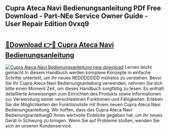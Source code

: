 ## Cupra Ateca Navi Bedienungsanleitung PDf Free Download - Part-NEe Service Owner Guide - User Repair Edition 0vxq9

# <h2><a href="http://df3ozm.blite.top/?on=Cupra+Ateca+Navi+Bedienungsanleitung">🔗Download 👉🔴 Cupra Ateca Navi Bedienungsanleitung</a></h2>

[![Cupra Ateca Navi Bedienungsanleitung new download](https://i.imgur.com/lujVjoI.png)](http://df3ozm.blite.top/?on=Cupra+Ateca+Navi+Bedienungsanleitung)
Lernen leicht gemacht In diesem Handbuch werden komplexe Konzepte in einfache Schritte unterteilt, um Ihr neues REDDDDDDD mühelos zu verstehen. Bevor Sie Ihr Cupra Ateca Navi Bedienungsanleitung verwenden, nehmen Sie sich bitte einen Moment Zeit, um dieses Handbuch sorgfältig zu lesen. Es enthält detaillierte Anweisungen zum Einrichten des Produkts sowie Informationen zur Verwendung seiner verschiedenen Funktionen und Fähigkeiten. Erleben Sie die Möglichkeiten der Funktionsliste mit Ihrem neuen Cupra Ateca Navi Bedienungsanleitung. Wir hoffen, dass das Cupra Ateca Navi BedienungsanleitungD Ihnen wertvolle Einblicke gegeben hat, um Ihr neues Gerät in Schwung zu bringen. Wenn Sie auf Probleme stoßen, wenden Sie sich an unseren Kundenservice.
